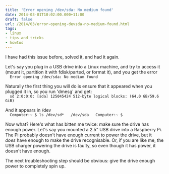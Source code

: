 ```yaml
---
title: 'Error opening /dev/sda: No medium found'
date: 2014-03-01T10:02:00.000+11:00
draft: false
url: /2014/03/error-opening-devsda-no-medium-found.html
tags: 
- linux
- tips and tricks
- howtos
---
```


I have had this issue before, solved it, and had it again.  
  
Let's say you plug in a USB drive into a Linux machine, and try to access it (mount it, partition it with fdisk/parted, or format it), and you get the error  
`  
Error opening /dev/sda: No medium found  
`  
  
Naturally the first thing you will do is ensure that it appeared when you plugged it in, so you run 'dmesg' and get:  
`  
sd 2:0:0:0: [sda] 125045424 512-byte logical blocks: (64.0 GB/59.6 GiB)  
`  
  
And it appears in /dev  
`  
Computer:~ $ ls /dev/sd*  
/dev/sda  
Computer:~ $  
`  
  
Now what? Here's what has bitten me twice: make sure the drive has enough power. Let's say you mounted a 2.5" USB drive into a Raspberry Pi. The Pi probably doesn't have enough current to power the drive, but it _does_ have enough to make the drive recognisable. Or, if you are like me, the USB charger powering the drive is faulty, so even though it has power, it doesn't have enough.  
  
The next troubleshooting step should be obvious: give the drive enough power to completely spin up.
